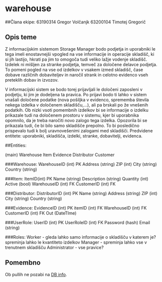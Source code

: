 # warehouse

##Člana ekipe:
63190314 Gregor Volčanjk
63200104 Timotej Gregorič


## Opis teme
Z informacijskim sistemom Storage Manager bodo podjetja in uporabniki le tega imeli enostavnejši vpogled na vse informacije in operacije skladišč, ki si jih lastijo, hkrati pa jim to omogoča tudi veliko lažje vodenje skladišč.
Izdelek ni mišljen za stranke podjetja, temveč za določene delavce podjetja. To pomeni pogled na vse od izdelkov v vsakem izmed skladišč, čase dobave različnih dobaviteljev in naročil strank in celotno evidenco vseh preteklih dobav in izvozov.
 
V informacijski sistem se bodo torej prijavljali le določeni zaposleni v podjetju, ki jim je dodeljena ta pravica. Po prijavi bodo ti lahko v sistem vnašali določene podatke (nova pošiljka v evidenco, sprememba števila nekega izdelka v določenem skladišču,...), ali pa brskali po že vnešenih podatkih.
Ob nizki vsoti pomembnih izdelkov bi se informacije o izdelku prikazale tudi na določenem prostoru v sistemu, kjer bi uporabnika opomnilo, da je treba naročiti novo zalogo tega izdelka. Opozorila bi se prikazala tudi, če bi bilo samo skladišče prepolno. To bi posledično prispevalo tudi k bolj uravnovešenimi zalogami med skladišči.
Predvidene entitete: uporabniki, skladišča, izdelki, stranke, dobavitelji, evidenca.

##Entities:

(main)
Warehouse
Item
Evidence
Distributor
Customer

###Warehouse:
WarehouseID (int) PK
Address (string)
ZIP (int)
City (string)
Country (string)

###Item: 
ItemID(int) PK
Name (string)
Description (string)
Quantity (int)
Active (bool)
WarehouseID (int) FK
CustomerID (int) FK

###Distributor: 
DistributorID (int) PK
Name (string)
Address (string)
ZIP (int)
City (string)
Country (string)

###Evidence:
EvidenceID (int) PK
itemID (int) FK
WarehouseID (int) FK
CustomerID (int) FK
Out (DateTIme)

###UserRole:
UserID (int) PK
UserRoleID (int) FK
Password (hash)
Email (string)

###Roles:
Worker - gleda lahko samo informacije o skladišču v katerem je? spreminja lahko le kvantiteto izdelkov
Manager - spreminja lahko vse v trenutnem skladišču
Administrator - vse pravice?


## Pomembno
Ob pullih ne pozabi na [DB info](https://github.com/GreTimotej/warehouse/blob/62686aee7fdde8f007f60f228761ee8d681aefa1/web/appsettings.json#L10).
